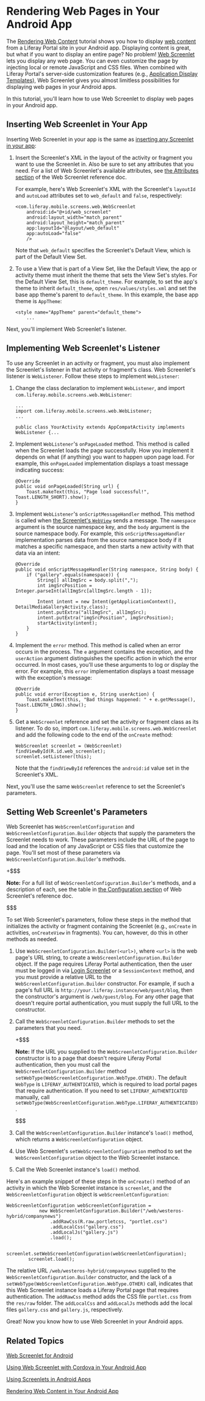 # Rendering Web Pages in Your Android App [](id=rendering-web-pages-in-your-android-app)

The 
[Rendering Web Content](/develop/tutorials/-/knowledge_base/6-2/rendering-web-content-in-your-android-app) 
tutorial shows you how to display 
[web content](/discover/portal/-/knowledge_base/6-2/web-content-management) 
from a Liferay Portal site in your Android app. Displaying content is great, but 
what if you want to display an entire page? No problem! 
[Web Screenlet](/develop/reference/-/knowledge_base/6-2/web-screenlet-for-android) 
lets you display any web page. You can even customize the page by injecting 
local or remote JavaScript and CSS files. When combined with Liferay Portal's 
server-side customization features (e.g., 
[Application Display Templates](/discover/portal/-/knowledge_base/6-2/using-application-display-templates)), 
Web Screenlet gives you almost limitless possibilities for displaying web pages 
in your Android apps. 

In this tutorial, you'll learn how to use Web Screenlet to display web pages in 
your Android app. 

## Inserting Web Screenlet in Your App [](id=inserting-web-screenlet-in-your-app)

Inserting Web Screenlet in your app is the same as 
[inserting any Screenlet in your app](/develop/tutorials/-/knowledge_base/6-2/using-screenlets-in-android-apps): 

1.  Insert the Screenlet's XML in the layout of the activity or fragment you 
    want to use the Screenlet in. Also be sure to set any attributes that you 
    need. For a list of Web Screenlet's available attributes, see 
    [the Attributes section](/develop/reference/-/knowledge_base/6-2/web-screenlet-for-android#attributes) 
    of the Web Screenlet reference doc. 

    For example, here's Web Screenlet's XML with the Screenlet's `layoutId` and 
    `autoLoad` attributes set to `web_default` and `false`, respectively: 

        <com.liferay.mobile.screens.web.WebScreenlet
            android:id="@+id/web_screenlet"
            android:layout_width="match_parent"
            android:layout_height="match_parent"
            app:layoutId="@layout/web_default"
            app:autoLoad="false"
            /> 

    Note that `web_default` specifies the Screenlet's Default View, which is 
    part of the Default View Set. 

2.  To use a View that is part of a View Set, like the Default View, the app or 
    activity theme must inherit the theme that sets the View Set's styles. For 
    the Default View Set, this is `default_theme`. For example, to set the app's 
    theme to inherit `default_theme`, open `res/values/styles.xml` and set the 
    base app theme's parent to `default_theme`. In this example, the base app 
    theme is `AppTheme`: 

        <style name="AppTheme" parent="default_theme">
            ...

Next, you'll implement Web Screenlet's listener. 

## Implementing Web Screenlet's Listener [](id=implementing-web-screenlets-listener)

To use any Screenlet in an activity or fragment, you must also implement the 
Screenlet's listener in that activity or fragment's class. Web Screenlet's 
listener is `WebListener`. Follow these steps to implement `WebListener`: 

1.  Change the class declaration to implement `WebListener`, and import 
    `com.liferay.mobile.screens.web.WebListener`: 

        ...
        import com.liferay.mobile.screens.web.WebListener;
        ...

        public class YourActivity extends AppCompatActivity implements WebListener {...

2.  Implement `WebListener`'s `onPageLoaded` method. This method is called when
    the Screenlet loads the page successfully. How you implement it depends on 
    what (if anything) you want to happen upon page load. For example, this 
    `onPageLoaded` implementation displays a toast message indicating success: 

        @Override
        public void onPageLoaded(String url) {
            Toast.makeText(this, "Page load successful!", Toast.LENGTH_SHORT).show();
        }

3.  Implement `WebListener`'s `onScriptMessageHandler` method. This method is 
    called when 
    [the Screenlet's `WebView`](https://developer.android.com/reference/android/webkit/WebView.html) 
    sends a message. The `namespace` argument is the source namespace key, and 
    the `body` argument is the source namespace body. For example, this 
    `onScriptMessageHandler` implementation parses data from the source 
    namespace body if it matches a specific namespace, and then starts a new 
    activity with that data via an intent: 

        @Override
        public void onScriptMessageHandler(String namespace, String body) {
            if ("gallery".equals(namespace)) {
                String[] allImgSrc = body.split(",");
                int imgSrcPosition = Integer.parseInt(allImgSrc[allImgSrc.length - 1]);

                Intent intent = new Intent(getApplicationContext(), DetailMediaGalleryActivity.class);
                intent.putExtra("allImgSrc", allImgSrc);
                intent.putExtra("imgSrcPosition", imgSrcPosition);
                startActivity(intent);
            }
        }

4.  Implement the `error` method. This method is called when an error occurs in 
    the process. The `e` argument contains the exception, and the `userAction` 
    argument distinguishes the specific action in which the error occurred. In 
    most cases, you'll use these arguments to log or display the error. For 
    example, this `error` implementation displays a toast message with the 
    exception's message: 

        @Override
        public void error(Exception e, String userAction) {
            Toast.makeText(this, "Bad things happened: " + e.getMessage(), Toast.LENGTH_LONG).show();
        }

5.  Get a `WebScreenlet` reference and set the activity or fragment class as its 
    listener. To do so, import `com.liferay.mobile.screens.web.WebScreenlet` and 
    add the following code to the end of the `onCreate` method: 

        WebScreenlet screenlet = (WebScreenlet) findViewById(R.id.web_screenlet);
        screenlet.setListener(this);

    Note that the `findViewById` references the `android:id` value set in the 
    Screenlet's XML. 

Next, you'll use the same `WebScreenlet` reference to set the Screenlet's 
parameters. 

## Setting Web Screenlet's Parameters [](id=setting-web-screenlets-parameters)

Web Screenlet has `WebScreenletConfiguration` and 
`WebScreenletConfiguration.Builder` objects that supply the parameters the 
Screenlet needs to work. These parameters include the URL of the page to load 
and the location of any JavaScript or CSS files that customize the page. You'll 
set most of these parameters via `WebScreenletConfiguration.Builder`'s methods. 

+$$$

**Note:** For a full list of `WebScreenletConfiguration.Builder`'s methods, and 
a description of each, see the table in 
[the Configuration section](/develop/reference/-/knowledge_base/6-2/web-screenlet-for-android#configuration) 
of Web Screenlet's reference doc. 

$$$

To set Web Screenlet's parameters, follow these steps in the method that 
initializes the activity or fragment containing the Screenlet (e.g., `onCreate` 
in activities, `onCreateView` in fragments). You can, however, do this in other 
methods as needed. 

1.  Use `WebScreenletConfiguration.Builder(<url>)`, where `<url>` is the web 
    page's URL string, to create a `WebScreenletConfiguration.Builder` object. 
    If the page requires Liferay Portal authentication, then the user must be 
    logged in via 
    [Login Screenlet](/develop/reference/-/knowledge_base/6-2/loginscreenlet-for-android) 
    or a `SessionContext` method, and you must provide a relative URL to the 
    `WebScreenletConfiguration.Builder` constructor. For example, if such a 
    page's full URL is `http://your.liferay.instance/web/guest/blog`, then the 
    constructor's argument is `/web/guest/blog`. For any other page that doesn't 
    require portal authentication, you must supply the full URL to the 
    constructor. 

2.  Call the `WebScreenletConfiguration.Builder` methods to set the parameters 
    that you need. 

    +$$$

    **Note:** If the URL you supplied to the `WebScreenletConfiguration.Builder` 
    constructor is to a page that doesn't require Liferay Portal authentication, 
    then you must call the `WebScreenletConfiguration.Builder` method 
    `setWebType(WebScreenletConfiguration.WebType.OTHER)`. The default `WebType` 
    is `LIFERAY_AUTHENTICATED`, which is required to load portal pages that 
    require authentication. If you need to set `LIFERAY_AUTHENTICATED` manually, 
    call `setWebType(WebScreenletConfiguration.WebType.LIFERAY_AUTHENTICATED)`. 

    $$$

3.  Call the `WebScreenletConfiguration.Builder` instance's `load()` method, 
    which returns a `WebScreenletConfiguration` object. 

4.  Use Web Screenlet's `setWebScreenletConfiguration` method to set the 
    `WebScreenletConfiguration` object to the Web Screenlet instance. 

5.  Call the Web Screenlet instance's `load()` method. 

Here's an example snippet of these steps in the `onCreate()` method of an 
activity in which the Web Screenlet instance is `screenlet`, and the 
`WebScreenletConfiguration` object is `webScreenletConfiguration`: 

    WebScreenletConfiguration webScreenletConfiguration =
                new WebScreenletConfiguration.Builder("/web/westeros-hybrid/companynews")
                    .addRawCss(R.raw.portletcss, "portlet.css")
                    .addLocalCss("gallery.css")
                    .addLocalJs("gallery.js")
                    .load();

            screenlet.setWebScreenletConfiguration(webScreenletConfiguration);
            screenlet.load();

The relative URL `/web/westeros-hybrid/companynews` supplied to the 
`WebScreenletConfiguration.Builder` constructor, and the lack of a 
`setWebType(WebScreenletConfiguration.WebType.OTHER)` call, indicates that this 
Web Screenlet instance loads a Liferay Portal page that requires authentication. 
The `addRawCss` method adds the CSS file `portlet.css` from the `res/raw` 
folder. The `addLocalCss` and `addLocalJs` methods add the local files 
`gallery.css` and `gallery.js`, respectively. 

Great! Now you know how to use Web Screenlet in your Android apps. 

## Related Topics [](id=related-topics)

[Web Screenlet for Android](/develop/reference/-/knowledge_base/6-2/web-screenlet-for-android)

[Using Web Screenlet with Cordova in Your Android App](/develop/tutorials/-/knowledge_base/6-2/using-web-screenlet-with-cordova-in-your-android-app)

[Using Screenlets in Android Apps](/develop/tutorials/-/knowledge_base/6-2/using-screenlets-in-android-apps)

[Rendering Web Content in Your Android App](/develop/tutorials/-/knowledge_base/6-2/rendering-web-content-in-your-android-app)
